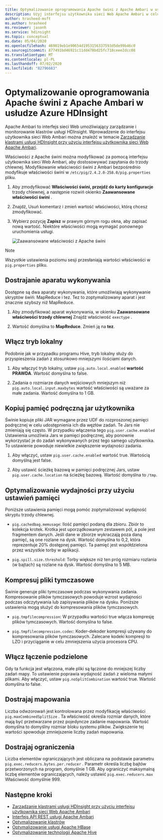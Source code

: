 ```yaml
---
title: Optymalizowanie oprogramowania Apache świni z Apache Ambari w usłudze Azure HDInsight
description: Użyj interfejsu użytkownika sieci Web Apache Ambari w celu skonfigurowania i zoptymalizowania oprogramowania Apache wieprz.
author: hrasheed-msft
ms.author: hrasheed
ms.reviewer: jasonh
ms.service: hdinsight
ms.topic: conceptual
ms.date: 05/04/2020
ms.openlocfilehash: 469019eb1e90654d1953156337593d5de99b46c0
ms.sourcegitcommit: 877491bd46921c11dd478bd25fc718ceee2dcc08
ms.translationtype: MT
ms.contentlocale: pl-PL
ms.lasthandoff: 07/02/2020
ms.locfileid: "82796683"
---
```

# <a name="optimize-apache-pig-with-apache-ambari-in-azure-hdinsight"></a>Optymalizowanie oprogramowania Apache świni z Apache Ambari w usłudze Azure HDInsight

Apache Ambari to interfejs sieci Web umożliwiający zarządzanie i monitorowanie klastrów usługi HDInsight. Wprowadzenie do interfejsu użytkownika sieci Web Ambari można znaleźć w temacie [Zarządzanie klastrami usługi HDInsight przy użyciu interfejsu użytkownika sieci Web Apache Ambari](hdinsight-hadoop-manage-ambari.md).

Właściwości z Apache świni można modyfikować za pomocą interfejsu użytkownika sieci Web Ambari, aby dostosowywać zapytania do trzody chlewnej. Modyfikowanie właściwości świni z Ambari bezpośrednio modyfikuje właściwości świni w `/etc/pig/2.4.2.0-258.0/pig.properties` pliku.

1. Aby zmodyfikować **Właściwości świni, przejdź do karty konfiguracje** trzody chlewnej, a następnie rozwiń okienko **Zaawansowane właściwości świni** .

1. Znajdź, Usuń komentarz i zmień wartość właściwości, którą chcesz zmodyfikować.

1. Wybierz pozycję **Zapisz** w prawym górnym rogu okna, aby zapisać nową wartość. Niektóre właściwości mogą wymagać ponownego uruchomienia usługi.

    ![Zaawansowane właściwości z Apache świni](./media/optimize-pig-ambari/advanced-pig-properties.png)

> [!NOTE]  
> Wszystkie ustawienia poziomu sesji przesłaniają wartości właściwości w `pig.properties` pliku.

## <a name="tune-execution-engine"></a>Dostrajanie aparatu wykonywania

Dostępne są dwa aparaty wykonywania, które umożliwiają wykonywanie skryptów świń: MapReduce i tez. Tez to zoptymalizowany aparat i jest znacznie szybszy niż MapReduce.

1. Aby zmodyfikować aparat wykonywania, w okienku **Zaawansowane właściwości trzody chlewnej** Znajdź właściwość `exectype` .

1. Wartość domyślna to **MapReduce**. Zmień ją na **tez**.

## <a name="enable-local-mode"></a>Włącz tryb lokalny

Podobnie jak w przypadku programu Hive, tryb lokalny służy do przyspieszenia zadań z stosunkowo mniejszymi ilościami danych.

1. Aby włączyć tryb lokalny, ustaw `pig.auto.local.enabled` **wartość PRAWDA**. Wartość domyślna to false.

1. Zadania o rozmiarze danych wejściowych mniejszym niż `pig.auto.local.input.maxbytes` wartość właściwości są uważane za małe zadania. Wartość domyślna to 1 GB.

## <a name="copy-user-jar-cache"></a>Kopiuj pamięć podręczną jar użytkownika

Świnie kopiuje pliki JAR wymagane przez UDF do rozproszonej pamięci podręcznej w celu udostępnienia ich dla węzłów zadań. Te Jars nie zmieniają się często. W przypadku włączenia tego `pig.user.cache.enabled` Ustawienia umożliwia Jars w pamięci podręcznej, aby ponownie wykorzystać je do zadań wykonywanych przez tego samego użytkownika. To ustawienie powoduje niewielkie zwiększenie wydajności zadania.

1. Aby włączyć, ustaw `pig.user.cache.enabled` wartość true. Wartością domyślną jest false.

1. Aby ustawić ścieżkę bazową w pamięci podręcznej Jars, ustaw `pig.user.cache.location` na ścieżkę bazową. Wartość domyślna to `/tmp`.

## <a name="optimize-performance-with-memory-settings"></a>Optymalizowanie wydajności przy użyciu ustawień pamięci

Poniższe ustawienia pamięci mogą pomóc zoptymalizować wydajność skryptu trzody chlewnej.

* `pig.cachedbag.memusage`: Ilość pamięci podaną dla zbioru. Zbiór to kolekcja krotek. Krotka jest uporządkowanym zestawem pól, a pole jest fragmentem danych. Jeśli dane w zbiorze wykraczają poza daną pamięć, są one rozlane na dysk. Wartość domyślna to 0,2, która reprezentuje 20% dostępnej pamięci. Ta pamięć jest współdzielona przez wszystkie torby w aplikacji.

* `pig.spill.size.threshold`: Torby większe niż ten próg rozmiaru rozlania (w bajtach) są rozlane na dysk. Wartość domyślna to 5 MB.

## <a name="compress-temporary-files"></a>Kompresuj pliki tymczasowe

Świnie generuje pliki tymczasowe podczas wykonywania zadania. Kompresowanie plików tymczasowych powoduje wzrost wydajności podczas odczytywania lub zapisywania plików na dysku. Poniższe ustawienia mogą służyć do kompresowania plików tymczasowych.

* `pig.tmpfilecompression`: W przypadku wartości true włącza kompresję plików tymczasowych. Wartość domyślna to false.

* `pig.tmpfilecompression.codec`: Koder-dekoder kompresji używany do kompresowania plików tymczasowych. Zalecane kodeki kompresji to LZO i przyciąganie w celu zmniejszenia użycia procesora CPU.

## <a name="enable-split-combining"></a>Włącz łączenie podzielone

Gdy ta funkcja jest włączona, małe pliki są łączone do mniejszej liczby zadań mapy. To ustawienie poprawia wydajność zadań z wieloma małymi plikami. Aby włączyć, ustaw `pig.noSplitCombination` wartość true. Wartość domyślna to false.

## <a name="tune-mappers"></a>Dostrajaj mapowania

Liczba odwzorowań jest kontrolowana przez modyfikację właściwości `pig.maxCombinedSplitSize` . Ta właściwość określa rozmiar danych, które mają być przetwarzane przez pojedyncze zadanie mapowania. Wartość domyślna to domyślny rozmiar bloku systemu plików. Zwiększenie tej wartości spowoduje zmniejszenie liczby zadań mapowania.

## <a name="tune-reducers"></a>Dostrajaj ograniczenia

Liczba elementów ograniczających jest obliczana na podstawie parametru `pig.exec.reducers.bytes.per.reducer` . Parametr określa liczbę bajtów przetworzonych na program, domyślnie 1 GB. Aby ograniczyć maksymalną liczbę elementów ograniczających, należy ustawić `pig.exec.reducers.max` Właściwość domyślnie 999.

## <a name="next-steps"></a>Następne kroki

* [Zarządzanie klastrami usługi HDInsight przy użyciu interfejsu użytkownika sieci Web Apache Ambari](hdinsight-hadoop-manage-ambari.md)
* [Interfejs API REST usługi Apache Ambari](hdinsight-hadoop-manage-ambari-rest-api.md)
* [Optymalizowanie klastrów](./hdinsight-changing-configs-via-ambari.md)
* [Optymalizowanie usługi Apache HBase](./optimize-hbase-ambari.md)
* [Optymalizowanie technologii Apache Hive](./optimize-hive-ambari.md)
